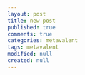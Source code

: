 ```yaml
---
layout: post
title: new post
published: true
comments: true
categories: metavalent
tags: metavalent
modified: null
created: null
---
```


<!--
Uncomment video embed, as needed. 
-->

<!-- 
[Watch here](https://youtu.be/12345) if the embed below does not behave nicely. 

<div class="embed-container"><iframe width="560" height="315" src="https://youtu.be/12345" title="YouTube video player" frameborder="0" allow="accelerometer; autoplay; clipboard-write; encrypted-media; gyroscope; picture-in-picture" allowfullscreen></iframe></div>
-->